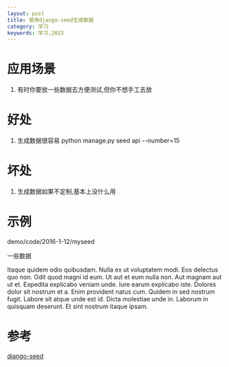 ```yaml
---
layout: post
title: 使用django-seed生成数据
category: 学习
keywords: 学习,2015
---
```


# 应用场景
1. 有时你要放一些数据去方便测试,但你不想手工去放


# 好处
1. 生成数据很容易
python manage.py seed api --number=15

# 坏处
1. 生成数据如果不定制,基本上没什么用


# 示例

demo/code/2016-1-12/myseed

一些数据

Itaque quidem odio quibusdam.
Nulla ex ut voluptatem modi.
Eos delectus quo non.
Odit quod magni id eum.
Ut aut et eum nulla non.
Aut magnam aut ut et.
Expedita explicabo veniam unde.
Iure earum explicabo iste.
Dolores dolor sit nostrum et a.
Enim provident natus cum.
Quidem in sed nostrum fugit.
Labore sit atque unde est id.
Dicta molestiae unde in.
Laborum in quisquam deserunt.
Et sint nostrum itaque ipsam.


# 参考

[django-seed](https://github.com/Brobin/django-seed)
